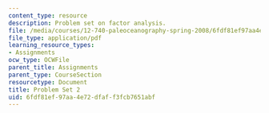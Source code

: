 ```yaml
---
content_type: resource
description: Problem set on factor analysis.
file: /media/courses/12-740-paleoceanography-spring-2008/6fdf81ef97aa4e72dfaff3fcb7651abf_problemset2.pdf
file_type: application/pdf
learning_resource_types:
- Assignments
ocw_type: OCWFile
parent_title: Assignments
parent_type: CourseSection
resourcetype: Document
title: Problem Set 2
uid: 6fdf81ef-97aa-4e72-dfaf-f3fcb7651abf
---
```

